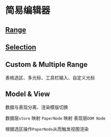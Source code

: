 # 简易编辑器

## [Range](https://developer.mozilla.org/zh-CN/docs/Web/API/Range)

## [Selection](https://developer.mozilla.org/zh-CN/docs/Web/API/Selection)

## Custom & Multiple Range

表格选区、多光标、工具栏输入、自定义光标

## Model & View

数据与表现分离、渲染模版切换

数据层`store` 映射 `PaperNode` 映射 表现层`DOM Node`

根据选区操作`PaperNode`从而触发视图渲染
